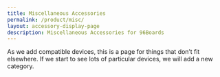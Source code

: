 ```yaml
---
title: Miscellaneous Accessories
permalink: /product/misc/
layout: accessory-display-page
description: Miscellaneous Accessories for 96Boards
---
```

As we add compatible devices, this is a page for things that don’t fit elsewhere. If we start to see lots of particular devices, we will add a new category.
